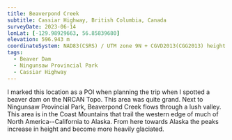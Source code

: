 ```yaml
---
title: Beaverpond Creek
subtitle: Cassiar Highway, British Columbia, Canada
surveyDate: 2023-06-14
lonLat: [-129.98929663, 56.85839680]
elevation: 596.943 m
coordinateSystem: NAD83(CSRS) / UTM zone 9N + CGVD2013(CGG2013) height
tags:
  - Beaver Dam
  - Ningunsaw Provincial Park
  - Cassiar Highway
---
```


I marked this location as a POI when planning the trip when I spotted a beaver dam on the NRCAN Topo. This area was quite grand. Next to Ningunsaw Provincial Park, Beaverpond Creek flows through a lush valley. This area is in the Coast Mountains that trail the western edge of much of North America--California to Alaska. From here towards Alaska the peaks increase in height and become more heavily glaciated.
